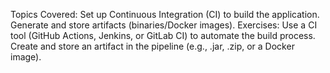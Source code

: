Topics Covered:
	Set up Continuous Integration (CI) to build the application.
	Generate and store artifacts (binaries/Docker images).
Exercises:
	Use a CI tool (GitHub Actions, Jenkins, or GitLab CI) to automate the build process.
	Create and store an artifact in the pipeline (e.g., .jar, .zip, or a Docker image).
